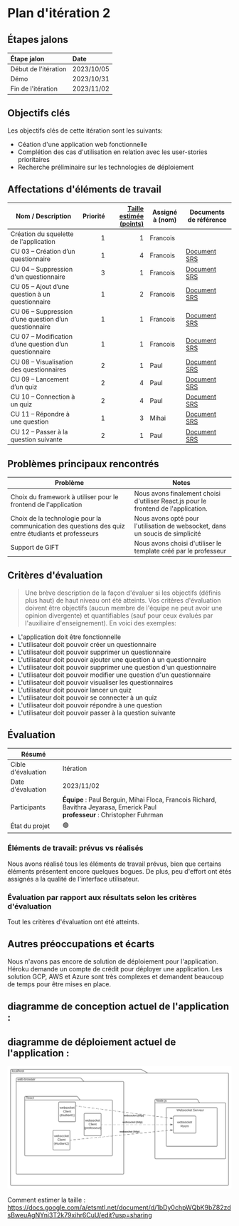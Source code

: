 # Plan d'itération 2

## Étapes jalons

| Étape jalon          | Date       |
| :------------------- | :--------- |
| Début de l'itération | 2023/10/05 |
| Démo                 | 2023/10/31 |
| Fin de l'itération   | 2023/11/02 |

## Objectifs clés

Les objectifs clés de cette itération sont les suivants:

-   Céation d'une application web fonctionnelle
-   Complétion des cas d'utilisation en relation avec les user-stories prioritaires
-   Recherche préliminaire sur les technologies de déploiement

## Affectations d'éléments de travail

| Nom / Description                                      | Priorité | [Taille estimée (points)](#commentEstimer 'Comment estimer?') | Assigné à (nom) | Documents de référence                         |
| ------------------------------------------------------ | -------: | ------------------------------------------------------------: | --------------- | ---------------------------------------------- |
| Création du squelette de l'application                 |        1 |                                                             1 | Francois        |                                                |
| CU 03 – Création d’un questionnaire                    |        1 |                                                             4 | Francois        | [Document SRS](./documentation/SRS-PFE004.pdf) |
| CU 04 – Suppression d'un questionnaire                 |        3 |                                                             1 | Francois        | [Document SRS](./documentation/SRS-PFE004.pdf) |
| CU 05 – Ajout d’une question à un questionnaire        |        1 |                                                             2 | Francois        | [Document SRS](./documentation/SRS-PFE004.pdf) |
| CU 06 – Suppression d’une question d’un questionnaire  |        1 |                                                             1 | Francois        | [Document SRS](./documentation/SRS-PFE004.pdf) |
| CU 07 – Modification d’une question d’un questionnaire |        1 |                                                             1 | Francois        | [Document SRS](./documentation/SRS-PFE004.pdf) |
| CU 08 – Visualisation des questionnaires               |        2 |                                                             1 | Paul            | [Document SRS](./documentation/SRS-PFE004.pdf) |
| CU 09 – Lancement d’un quiz                            |        2 |                                                             4 | Paul            | [Document SRS](./documentation/SRS-PFE004.pdf) |
| CU 10 – Connection à un quiz                           |        2 |                                                             4 | Paul            | [Document SRS](./documentation/SRS-PFE004.pdf) |
| CU 11 – Répondre à une question                        |        1 |                                                             3 | Mihai           | [Document SRS](./documentation/SRS-PFE004.pdf) |
| CU 12 – Passer à la question suivante                  |        2 |                                                             1 | Paul            | [Document SRS](./documentation/SRS-PFE004.pdf) |

## Problèmes principaux rencontrés

| Problème                                                                                            | Notes                                                                               |
| --------------------------------------------------------------------------------------------------- | ----------------------------------------------------------------------------------- |
| Choix du framework à utiliser pour le frontend de l'application                                     | Nous avons finalement choisi d'utiliser React.js pour le frontend de l'application. |
| Choix de la technologie pour la communication des questions des quiz entre étudiants et professeurs | Nous avons opté pour l'utilisation de websocket, dans un soucis de simplicité       |
| Support de GIFT                                                                                     | Nous avons choisi d'utiliser le template créé par le professeur                     |

## Critères d'évaluation

> Une brève description de la façon d'évaluer si les objectifs (définis plus haut) de haut niveau ont été atteints.
> Vos critères d'évaluation doivent être objectifs (aucun membre de l'équipe ne peut avoir une opinion divergente) et quantifiables (sauf pour ceux évalués par l'auxiliaire d'enseignement). En voici des exemples:

-   L'application doit être fonctionnelle
-   L'utilisateur doit pouvoir créer un questionnaire
-   L'utilisateur doit pouvoir supprimer un questionnaire
-   L'utilisateur doit pouvoir ajouter une question à un questionnaire
-   L'utilisateur doit pouvoir supprimer une question d'un questionnaire
-   L'utilisateur doit pouvoir modifier une question d'un questionnaire
-   L'utilisateur doit pouvoir visualiser les questionnaires
-   L'utilisateur doit pouvoir lancer un quiz
-   L'utilisateur doit pouvoir se connecter à un quiz
-   L'utilisateur doit pouvoir répondre à une question
-   L'utilisateur doit pouvoir passer à la question suivante

## Évaluation

| Résumé             |                                                                                                                                    |
| ------------------ | ---------------------------------------------------------------------------------------------------------------------------------- |
| Cible d'évaluation | Itération                                                                                                                          |
| Date d'évaluation  | 2023/11/02                                                                                                                         |
| Participants       | **Équipe** : Paul Berguin, Mihai Floca, Francois Richard, Bavithra Jeyarasa, Emerick Paul<br> **professeur** : Christopher Fuhrman |
| État du projet     | 🟢                                                                                                                                 |

### Éléments de travail: prévus vs réalisés

Nous avons réalisé tous les éléments de travail prévus, bien que certains éléments présentent encore quelques bogues. De plus, peu d'effort ont étés assignés a la qualité de l'interface utilisateur.

### Évaluation par rapport aux résultats selon les critères d'évaluation

Tout les critères d'évaluation ont été atteints.

## Autres préoccupations et écarts

Nous n'avons pas encore de solution de déploiement pour l'application. Héroku demande un compte de crédit pour déployer une application. Les solution GCP, AWS et Azure sont très complexes et demandent beaucoup de temps pour être mises en place.

## diagramme de conception actuel de l'application :

## diagramme de déploiement actuel de l'application :

![Alt text](./documentation/Diagramme_de_deploiement_iteration2.svg 'Diagramme de déploiement')

<a name="commentEstimer">Comment estimer la taille :</a>
<https://docs.google.com/a/etsmtl.net/document/d/1bDy0chpWQbK9bZ82zdsBweuAgNYni3T2k79xihr6CuU/edit?usp=sharing>
